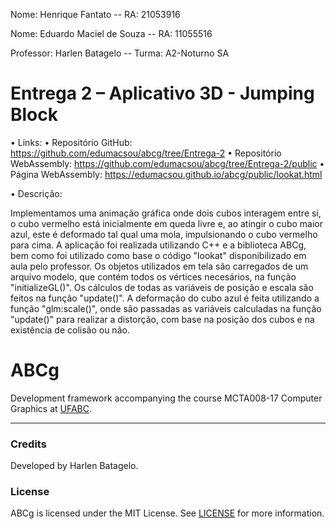 Nome: Henrique Fantato                                                     --                                              RA: 21053916   

Nome: Eduardo Maciel de Souza                                              --                                              RA: 11055516

Professor: Harlen Batagelo                                                 --                                      Turma: A2-Noturno SA

       
# Entrega 2 – Aplicativo 3D - Jumping Block

•	Links:
  •	Repositório GitHub: https://github.com/edumacsou/abcg/tree/Entrega-2
  •	Repositório WebAssembly: https://github.com/edumacsou/abcg/tree/Entrega-2/public
  •	Página WebAssembly: https://edumacsou.github.io/abcg/public/lookat.html
  


•	Descrição:

  Implementamos uma animação gráfica onde dois cubos interagem entre si, o cubo vermelho está inicialmente em queda livre e, ao atingir o cubo maior azul, este 
 é deformado tal qual uma mola, impulsionando o cubo vermelho para cima. A aplicação foi realizada utilizando C++ e a biblioteca ABCg, bem como foi utilizado como
base o código "lookat" disponibilizado em aula pelo professor. Os objetos utilizados em tela são carregados de um arquivo modelo, que contém todos os vértices 
necesários, na função "initializeGL()". Os cálculos de todas as variáveis de posição e escala são feitos na função "update()". A deformação do cubo azul é feita 
utilizando a função "glm:scale()", onde são passadas as variáveis calculadas na função "update()" para realizar a distorção, com base na posição dos cubos e na 
existência de colisão ou não.



ABCg
======

Development framework accompanying the course MCTA008-17 Computer Graphics at [UFABC](https://www.ufabc.edu.br/).

----

### Credits

Developed by Harlen Batagelo.

### License

ABCg is licensed under the MIT License. See [LICENSE](https://github.com/hbatagelo/abcg/blob/main/LICENSE) for more information.

